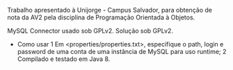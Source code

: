 Trabalho apresentado à Unijorge - Campus Salvador, para obtenção de nota da AV2 pela disciplina de Programação Orientada à Objetos. 

MySQL Connector usado sob GPLv2.
Solução sob GPLv2.


- Como usar
 1 Em <properties/properties.txt>, especifique o path, login e password de uma conta de uma instância de MySQL para uso runtime;
 2 Compilado e testado em Java 8.
